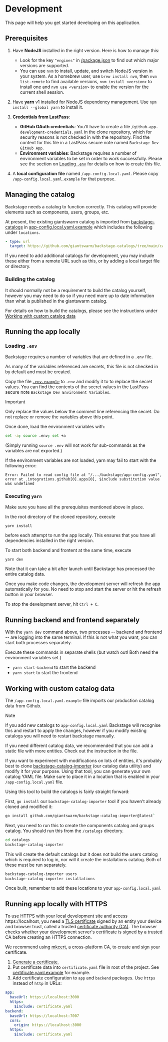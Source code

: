 # Development

This page will help you get started developing on this application.

## Prerequisites

1. Have **NodeJS** installed in the right version. Here is how to manage this:

   - Look for the key `"engines"` in [/package.json](../package.json) to find
     out which major versions are supported.
   - You can use `nvm` to install, update, and switch NodeJS version in your
     system. As a homebrew user, use `brew install nvm`, then `nvm list-remote`
     to find available versions, `nvm install <version>` to install one and
     `nvm use <version>` to enable the version for the current shell session.

2. Have **yarn** v1 installed for NodeJS dependency management. Use
   `npm install --global yarn` to install it.

3. **Credentials from LastPass**:

   - **GitHub OAuth credentials**: You'll have to create a file
     `/github-app-development-credentials.yaml` in the clone repository, which
     for security reasons is not checked in with the repository. Find the
     content for this file in a LastPass secure note named `Backstage Dev GitHub App`.
   - **Environment variables**: Backstage requires a number of environment
     variables to be set in order to work successfully. Please see the section
     on [Loading `.env`](#loading-env) for details on how to create this file.

4. A **local configuration file** named `/app-config.local.yaml`. Please copy
   `/app-config.local.yaml.example` for that purpose.

## Managing the catalog

Backstage needs a catalog to function correctly. This catalog will provide
elements such as components, users, groups, etc.

At present, the existing giantswarm catalog is imported from
[backstage-catalogs](https://github.com/giantswarm/backstage-catalogs/tree/main/catalogs)
in [app-config.local.yaml.example](../app-config.local.yaml.example) which
includes the following under `locations`.

```yaml
- type: url
  target: https://github.com/giantswarm/backstage-catalogs/tree/main/catalogs/*.yaml
```

If you need to add additional catalogs for development, you may include these
either from a remote URL such as this, or by adding a local target file or
directory.

### Building the catalog

It should normally not be a requirement to build the catalog yourself, however
you may need to do so if you need more up to date information than what is
published in the giantswarm catalog.

For details on how to build the catalogs, please see the instructions under
[Working with custom catalog data](#working-with-custom-catalog-data)

## Running the app locally

### Loading `.env`

Backstage requires a number of variables that are defined in a `.env` file.

As many of the variables referenced are secrets, this file is not checked in by
default and must be created.

Copy the file [`.env.example`](../.env.example) to `.env` and modify it to
to replace the secret values. You can find the contents of the secret values in
the LastPass secure note `Backstage Dev Environment Variables`.

> [!IMPORTANT]
> Only replace the values below the comment line referencing the secret.
> Do not replace or remove the variables above this point.

Once done, load the environment variables with:

```bash
set -a; source .env; set +a
```

(Simply running `source .env` will not work for sub-commands as the variables are
not exported.)

If the environment variables are not loaded, yarn may fail to start with the
following error:

```nohighlight
Error: Failed to read config file at "/.../backstage/app-config.yaml", error at .integrations.github[0].apps[0], $include substitution value was undefined
```

### Executing `yarn`

Make sure you have all the prerequisites mentioned above in place.

In the root directory of the cloned repository, execute

    yarn install

before each attempt to run the app locally. This ensures that you have all
dependencies installed in the right version.

To start both backend and frontent at the same time, execute

    yarn dev

Note that it can take a bit after launch until Backstage has processed the
entire catalog data.

Once you make code changes, the development server will refresh the app
automatically for you. No need to stop and start the server or hit the refresh
button in your browser.

To stop the development server, hit `Ctrl + C`.

## Running backend and frontend separately

With the `yarn dev` command above, two processes -- backend and frontend -- are
logging into the same terminal. If this is not what you want, you can start both
processes separately.

Execute these commands in separate shells (but watch out! Both need the
environment variables set.)

- `yarn start-backend` to start the backend
- `yarn start` to start the frontend

## Working with custom catalog data

The `/app-config.local.yaml.example` file imports our production catalog data
from Github.

> [!Note]
> If you add new catalogs to `app-config.local.yaml` Backstage will recognise
> this and restart to apply the changes, however if you modify existing catalogs
> you will need to restart backstage manually.

If you need different catalog data, we recommended that you can add a static
file with more entities. Check out the instruction in the file.

If you want to experiment with modifications on lots of entities, it's probably
best to clone [backstage-catalog-importer](https://github.com/giantswarm/backstage-catalog-importer)
(our catalog data utility) and modify it for your purpose. Using that tool, you
can generate your own catalog YAML file. Make sure to place it in a location
that is enabled in your `/app-config.local.yaml` file.

Using this tool to build the catalogs is fairly straight forward:

First, `go install` our `backstage-catalog-importer` tool if you haven't already
cloned and modified it:

```bash
go install github.com/giantswarm/backstage-catalog-importer@latest`
```

Next, you need to run this to create the components catalog and groups catalog.
You should run this from the `/catalogs` directory.

```bash
cd catalogs
backstage-catalog-importer
```

This will create the default catalogs but it does not build the users catalog
which is required to log in, nor will it create the installations catalog. Both
of these must be run separately.

```bash
backstage-catalog-importer users
backstage-catalog-importer installations
```

Once built, remember to add these locations to your `app-config.local.yaml`

## Running app locally with HTTPS

To use HTTPS with your local development site and access https://localhost,
you need a [TLS certificate](https://en.wikipedia.org/wiki/Public_key_certificate#TLS/SSL_server_certificate)
signed by an entity your device and browser trust, called a trusted
[certificate authority (CA)](https://en.wikipedia.org/wiki/Certificate_authority).
The browser checks whether your development server's certificate is signed
by a trusted CA before creating an HTTPS connection.

We recommend using [mkcert](https://github.com/FiloSottile/mkcert),
a cross-platform CA, to create and sign your certificate.

1. [Generate a certificate.](https://web.dev/articles/how-to-use-local-https#setup)
2. Put certificate data into `certificate.yaml` file in root of the project. See [certificate.yaml.example](../certificate.yaml.example) for example.
3. Add certificate configuration to `app` and `backend` packages. Use `https` instead of `http` in URLs:

```yaml
app:
  baseUrl: https://localhost:3000
  https:
    $include: certificate.yaml
backend:
  baseUrl: https://localhost:7007
  cors:
    origin: https://localhost:3000
  https:
    $include: certificate.yaml
```
